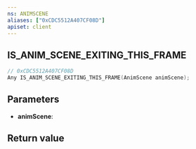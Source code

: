 ```yaml
---
ns: ANIMSCENE
aliases: ["0xCDC5512A407CF08D"]
apiset: client
---
```

## IS_ANIM_SCENE_EXITING_THIS_FRAME

```c
// 0xCDC5512A407CF08D
Any IS_ANIM_SCENE_EXITING_THIS_FRAME(AnimScene animScene);
```


## Parameters
* **animScene**:

## Return value

